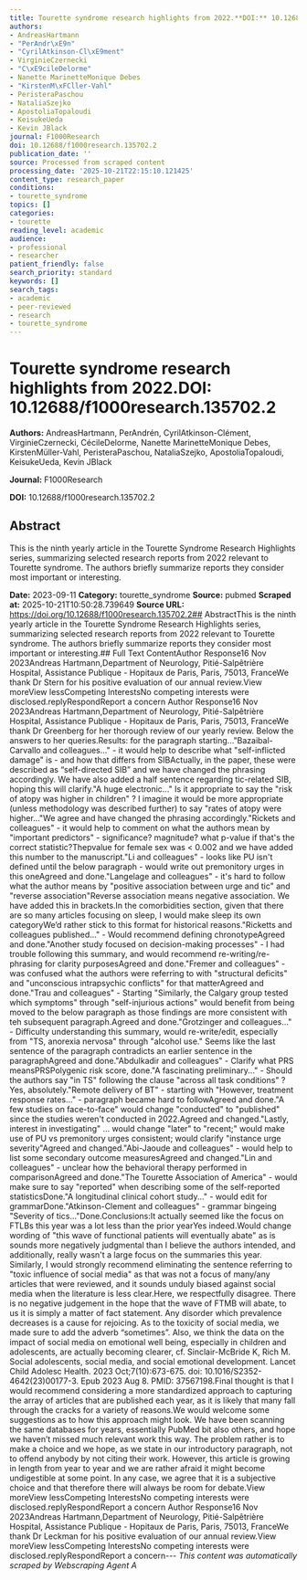 ```yaml
---
title: Tourette syndrome research highlights from 2022.**DOI:** 10.12688/f1000research.135702.2
authors:
- AndreasHartmann
- "PerAndr\xE9n"
- "CyrilAtkinson-Cl\xE9ment"
- VirginieCzernecki
- "C\xE9cileDelorme"
- Nanette MarinetteMonique Debes
- "KirstenM\xFCller-Vahl"
- PeristeraPaschou
- NataliaSzejko
- ApostoliaTopaloudi
- KeisukeUeda
- Kevin JBlack
journal: F1000Research
doi: 10.12688/f1000research.135702.2
publication_date: ''
source: Processed from scraped content
processing_date: '2025-10-21T22:15:10.121425'
content_type: research_paper
conditions:
- tourette_syndrome
topics: []
categories:
- tourette
reading_level: academic
audience:
- professional
- researcher
patient_friendly: false
search_priority: standard
keywords: []
search_tags:
- academic
- peer-reviewed
- research
- tourette_syndrome
---
```


# Tourette syndrome research highlights from 2022.**DOI:** 10.12688/f1000research.135702.2

**Authors:** AndreasHartmann, PerAndrén, CyrilAtkinson-Clément, VirginieCzernecki, CécileDelorme, Nanette MarinetteMonique Debes, KirstenMüller-Vahl, PeristeraPaschou, NataliaSzejko, ApostoliaTopaloudi, KeisukeUeda, Kevin JBlack

**Journal:** F1000Research

**DOI:** 10.12688/f1000research.135702.2

## Abstract

This is the ninth yearly article in the Tourette Syndrome Research Highlights series, summarizing selected research reports from 2022 relevant to Tourette syndrome. The authors briefly summarize reports they consider most important or interesting.

**Date:** 2023-09-11
**Category:** tourette_syndrome
**Source:** pubmed
**Scraped at:** 2025-10-21T10:50:28.739649
**Source URL:** https://doi.org/10.12688/f1000research.135702.2## AbstractThis is the ninth yearly article in the Tourette Syndrome Research Highlights series, summarizing selected research reports from 2022 relevant to Tourette syndrome. The authors briefly summarize reports they consider most important or interesting.## Full Text ContentAuthor Response16 Nov 2023Andreas Hartmann,Department of Neurology, Pitié-Salpêtrière Hospital, Assistance Publique - Hopitaux de Paris, Paris, 75013, FranceWe thank Dr Stern for his positive evaluation of our annual review.View moreView lessCompeting InterestsNo competing interests were disclosed.replyRespondReport a concern Author Response16 Nov 2023Andreas Hartmann,Department of Neurology, Pitié-Salpêtrière Hospital, Assistance Publique - Hopitaux de Paris, Paris, 75013, FranceWe thank Dr Greenberg for her thorough review of our yearly review. Below the answers to her queries.Results: for the paragraph starting..."Bazaibal-Carvallo and colleagues..." - it would help to describe what "self-inflicted damage" is - and how that differs from SIBActually, in the paper, these were described as “self-directed SIB” and we have changed the phrasing accordingly. We have also added a half sentence regarding tic-related SIB, hoping this will clarify."A huge electronic..." Is it appropriate to say the "risk of atopy was higher in children" ? I imagine it would be more appropriate (unless methodology was described further) to say "rates of atopy were higher..."We agree and have changed the phrasing accordingly."Rickets and colleagues" - it would help to comment on what the authors mean by "important predictors" - significance? magnitude? what p-value if that's the correct statistic?Thepvalue for female sex was < 0.002 and we have added this number to the manuscript."Li and colleagues" - looks like PU isn't defined until the below paragraph - would write out premonitory urges in this oneAgreed and done."Langelage and colleagues" - it's hard to follow what the author means by "positive association between urge and tic" and "reverse association"Reverse association means negative association. We have added this in brackets.In the comorbidities section, given that there are so many articles focusing on sleep, I would make sleep its own categoryWe’d rather stick to this format for historical reasons."Ricketts and colleagues published..." - Would recommend defining chronotypeAgreed and done."Another study focused on decision-making processes" - I had trouble following this summary, and would recommend re-writing/re-phrasing for clarity purposesAgreed and done."Fremer and colleagues" - was confused what the authors were referring to with "structural deficits" and "unconscious intrapsychic conflicts" for that matterAgreed and done."Trau and colleagues" - Starting "Similarly, the Calgary group tested which symptoms" through "self-injurious actions" would benefit from being moved to the below paragraph as those findings are more consistent with teh subsequent paragraph.Agreed and done."Grotzinger and colleagues..." - Difficulty understanding this summary, would re-write/edit, especially from "TS, anorexia nervosa" through "alcohol use." Seems like the last sentence of the paragraph contradicts an earlier sentence in the paragraphAgreed and done."Abdulkadir and colleagues" - Clarify what PRS meansPRSPolygenic risk score, done."A fascinating preliminary..." - Should the authors say "in TS" following the clause "across all task conditions" ?Yes, absolutely."Remote delivery of BT" - starting with "However, treatment response rates..." - paragraph became hard to followAgreed and done."A few studies on face-to-face" would change "conducted" to "published" since the studies weren't conducted in 2022.Agreed and changed."Lastly, interest in investigating" ... would change "later" to "recent;" would make use of PU vs premonitory urges consistent; would clarify "instance urge severity"Agreed and changed."Abi-Jaoude and colleagues" - would help to list some secondary outcome measuresAgreed and changed."Lin and colleagues" - unclear how the behavioral therapy performed in comparisonAgreed and done."The Tourette Association of America" - would make sure to say "reported" when describing some of the self-reported statisticsDone."A longitudinal clinical cohort study..." - would edit for grammarDone."Atkinson-Clement and colleagues" - grammar bingeing "Severity of tics..."Done.Conclusions:It actually seemed like the focus on FTLBs this year was a lot less than the prior yearYes indeed.Would change wording of "this wave of functional patients will eventually abate" as is sounds more negatively judgmental than I believe the authors intended, and additionally, really wasn't a large focus on the summaries this year. Similarly, I would strongly recommend eliminating the sentence referring to "toxic influence of social media" as that was not a focus of many/any articles that were reviewed, and it sounds unduly biased against social media when the literature is less clear.Here, we respectfully disagree. There is no negative judgement in the hope that the wave of FTMB will abate, to us it is simply a matter of fact statement. Any disorder which prevalence decreases is a cause for rejoicing. As to the toxicity of social media, we made sure to add the adverb “sometimes”. Also, we think the data on the impact of social media on emotional well being, especially in children and adolescents, are actually becoming clearer, cf. Sinclair-McBride K, Rich M. Social adolescents, social media, and social emotional development. Lancet Child Adolesc Health. 2023 Oct;7(10):673-675. doi: 10.1016/S2352-4642(23)00177-3. Epub 2023 Aug 8. PMID: 37567198.Final thought is that I would recommend considering a more standardized approach to capturing the array of articles that are published each year, as it is likely that many fall through the cracks for a variety of reasons.We would welcome some suggestions as to how this approach might look. We have been scanning the same databases for years, essentially PubMed bit also others, and hope we haven’t missed much relevant work this way. The problem rather is to make a choice and we hope, as we state in our introductory paragraph, not to offend anybody by not citing their work. However, this article is growing in length from year to year and we are rather afraid it might become undigestible at some point. In any case, we agree that it is a subjective choice and that therefore there will always be room for debate.View moreView lessCompeting InterestsNo competing interests were disclosed.replyRespondReport a concern Author Response16 Nov 2023Andreas Hartmann,Department of Neurology, Pitié-Salpêtrière Hospital, Assistance Publique - Hopitaux de Paris, Paris, 75013, FranceWe thank Dr Leckman for his positive evaluation of our annual review.View moreView lessCompeting InterestsNo competing interests were disclosed.replyRespondReport a concern---
*This content was automatically scraped by Webscraping Agent A*